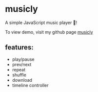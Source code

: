 # musicly

A simple JavaScript music player 🤗!

To view demo, visit my github page [musicly](https://harshal-singh.github.io/musicly/)

## features:
* play/pause
* prev/next
* repeat
* shuffle
* download
* timeline controller